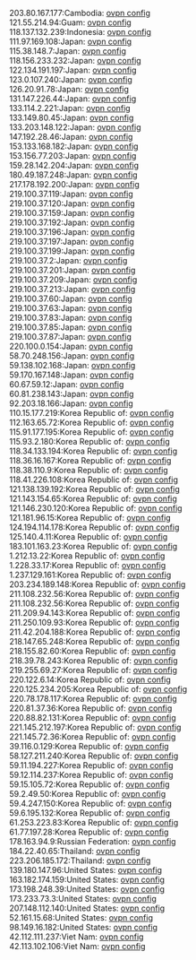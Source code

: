 203.80.167.177:Cambodia: [ovpn config](vpn/203_80_167_177.ovpn)  
121.55.214.94:Guam: [ovpn config](vpn/121_55_214_94.ovpn)  
118.137.132.239:Indonesia: [ovpn config](vpn/118_137_132_239.ovpn)  
111.97.169.108:Japan: [ovpn config](vpn/111_97_169_108.ovpn)  
115.38.148.7:Japan: [ovpn config](vpn/115_38_148_7.ovpn)  
118.156.233.232:Japan: [ovpn config](vpn/118_156_233_232.ovpn)  
122.134.191.197:Japan: [ovpn config](vpn/122_134_191_197.ovpn)  
123.0.107.240:Japan: [ovpn config](vpn/123_0_107_240.ovpn)  
126.20.91.78:Japan: [ovpn config](vpn/126_20_91_78.ovpn)  
131.147.226.44:Japan: [ovpn config](vpn/131_147_226_44.ovpn)  
133.114.2.221:Japan: [ovpn config](vpn/133_114_2_221.ovpn)  
133.149.80.45:Japan: [ovpn config](vpn/133_149_80_45.ovpn)  
133.203.148.122:Japan: [ovpn config](vpn/133_203_148_122.ovpn)  
147.192.28.46:Japan: [ovpn config](vpn/147_192_28_46.ovpn)  
153.133.168.182:Japan: [ovpn config](vpn/153_133_168_182.ovpn)  
153.156.77.203:Japan: [ovpn config](vpn/153_156_77_203.ovpn)  
159.28.142.204:Japan: [ovpn config](vpn/159_28_142_204.ovpn)  
180.49.187.248:Japan: [ovpn config](vpn/180_49_187_248.ovpn)  
217.178.192.200:Japan: [ovpn config](vpn/217_178_192_200.ovpn)  
219.100.37.119:Japan: [ovpn config](vpn/219_100_37_119.ovpn)  
219.100.37.120:Japan: [ovpn config](vpn/219_100_37_120.ovpn)  
219.100.37.159:Japan: [ovpn config](vpn/219_100_37_159.ovpn)  
219.100.37.192:Japan: [ovpn config](vpn/219_100_37_192.ovpn)  
219.100.37.196:Japan: [ovpn config](vpn/219_100_37_196.ovpn)  
219.100.37.197:Japan: [ovpn config](vpn/219_100_37_197.ovpn)  
219.100.37.199:Japan: [ovpn config](vpn/219_100_37_199.ovpn)  
219.100.37.2:Japan: [ovpn config](vpn/219_100_37_2.ovpn)  
219.100.37.201:Japan: [ovpn config](vpn/219_100_37_201.ovpn)  
219.100.37.209:Japan: [ovpn config](vpn/219_100_37_209.ovpn)  
219.100.37.213:Japan: [ovpn config](vpn/219_100_37_213.ovpn)  
219.100.37.60:Japan: [ovpn config](vpn/219_100_37_60.ovpn)  
219.100.37.63:Japan: [ovpn config](vpn/219_100_37_63.ovpn)  
219.100.37.83:Japan: [ovpn config](vpn/219_100_37_83.ovpn)  
219.100.37.85:Japan: [ovpn config](vpn/219_100_37_85.ovpn)  
219.100.37.87:Japan: [ovpn config](vpn/219_100_37_87.ovpn)  
220.100.0.154:Japan: [ovpn config](vpn/220_100_0_154.ovpn)  
58.70.248.156:Japan: [ovpn config](vpn/58_70_248_156.ovpn)  
59.138.102.168:Japan: [ovpn config](vpn/59_138_102_168.ovpn)  
59.170.167.148:Japan: [ovpn config](vpn/59_170_167_148.ovpn)  
60.67.59.12:Japan: [ovpn config](vpn/60_67_59_12.ovpn)  
60.81.238.143:Japan: [ovpn config](vpn/60_81_238_143.ovpn)  
92.203.18.166:Japan: [ovpn config](vpn/92_203_18_166.ovpn)  
110.15.177.219:Korea Republic of: [ovpn config](vpn/110_15_177_219.ovpn)  
112.163.65.72:Korea Republic of: [ovpn config](vpn/112_163_65_72.ovpn)  
115.91.177.195:Korea Republic of: [ovpn config](vpn/115_91_177_195.ovpn)  
115.93.2.180:Korea Republic of: [ovpn config](vpn/115_93_2_180.ovpn)  
118.34.133.194:Korea Republic of: [ovpn config](vpn/118_34_133_194.ovpn)  
118.36.16.167:Korea Republic of: [ovpn config](vpn/118_36_16_167.ovpn)  
118.38.110.9:Korea Republic of: [ovpn config](vpn/118_38_110_9.ovpn)  
118.41.226.108:Korea Republic of: [ovpn config](vpn/118_41_226_108.ovpn)  
121.138.139.192:Korea Republic of: [ovpn config](vpn/121_138_139_192.ovpn)  
121.143.154.65:Korea Republic of: [ovpn config](vpn/121_143_154_65.ovpn)  
121.146.230.120:Korea Republic of: [ovpn config](vpn/121_146_230_120.ovpn)  
121.181.96.15:Korea Republic of: [ovpn config](vpn/121_181_96_15.ovpn)  
124.194.114.178:Korea Republic of: [ovpn config](vpn/124_194_114_178.ovpn)  
125.140.4.11:Korea Republic of: [ovpn config](vpn/125_140_4_11.ovpn)  
183.101.163.23:Korea Republic of: [ovpn config](vpn/183_101_163_23.ovpn)  
1.212.13.22:Korea Republic of: [ovpn config](vpn/1_212_13_22.ovpn)  
1.228.33.17:Korea Republic of: [ovpn config](vpn/1_228_33_17.ovpn)  
1.237.129.161:Korea Republic of: [ovpn config](vpn/1_237_129_161.ovpn)  
203.234.189.148:Korea Republic of: [ovpn config](vpn/203_234_189_148.ovpn)  
211.108.232.56:Korea Republic of: [ovpn config](vpn/211_108_232_56.ovpn)  
211.108.232.56:Korea Republic of: [ovpn config](vpn/211_108_232_56.ovpn)  
211.209.94.143:Korea Republic of: [ovpn config](vpn/211_209_94_143.ovpn)  
211.250.109.93:Korea Republic of: [ovpn config](vpn/211_250_109_93.ovpn)  
211.42.204.188:Korea Republic of: [ovpn config](vpn/211_42_204_188.ovpn)  
218.147.65.248:Korea Republic of: [ovpn config](vpn/218_147_65_248.ovpn)  
218.155.82.60:Korea Republic of: [ovpn config](vpn/218_155_82_60.ovpn)  
218.39.78.243:Korea Republic of: [ovpn config](vpn/218_39_78_243.ovpn)  
219.255.69.27:Korea Republic of: [ovpn config](vpn/219_255_69_27.ovpn)  
220.122.6.14:Korea Republic of: [ovpn config](vpn/220_122_6_14.ovpn)  
220.125.234.205:Korea Republic of: [ovpn config](vpn/220_125_234_205.ovpn)  
220.78.178.117:Korea Republic of: [ovpn config](vpn/220_78_178_117.ovpn)  
220.81.37.36:Korea Republic of: [ovpn config](vpn/220_81_37_36.ovpn)  
220.88.82.131:Korea Republic of: [ovpn config](vpn/220_88_82_131.ovpn)  
221.145.212.197:Korea Republic of: [ovpn config](vpn/221_145_212_197.ovpn)  
221.145.72.36:Korea Republic of: [ovpn config](vpn/221_145_72_36.ovpn)  
39.116.0.129:Korea Republic of: [ovpn config](vpn/39_116_0_129.ovpn)  
58.127.211.240:Korea Republic of: [ovpn config](vpn/58_127_211_240.ovpn)  
59.11.194.227:Korea Republic of: [ovpn config](vpn/59_11_194_227.ovpn)  
59.12.114.237:Korea Republic of: [ovpn config](vpn/59_12_114_237.ovpn)  
59.15.105.72:Korea Republic of: [ovpn config](vpn/59_15_105_72.ovpn)  
59.2.49.50:Korea Republic of: [ovpn config](vpn/59_2_49_50.ovpn)  
59.4.247.150:Korea Republic of: [ovpn config](vpn/59_4_247_150.ovpn)  
59.6.195.132:Korea Republic of: [ovpn config](vpn/59_6_195_132.ovpn)  
61.253.223.83:Korea Republic of: [ovpn config](vpn/61_253_223_83.ovpn)  
61.77.197.28:Korea Republic of: [ovpn config](vpn/61_77_197_28.ovpn)  
178.163.94.9:Russian Federation: [ovpn config](vpn/178_163_94_9.ovpn)  
184.22.40.65:Thailand: [ovpn config](vpn/184_22_40_65.ovpn)  
223.206.185.172:Thailand: [ovpn config](vpn/223_206_185_172.ovpn)  
139.180.147.96:United States: [ovpn config](vpn/139_180_147_96.ovpn)  
163.182.174.159:United States: [ovpn config](vpn/163_182_174_159.ovpn)  
173.198.248.39:United States: [ovpn config](vpn/173_198_248_39.ovpn)  
173.233.73.3:United States: [ovpn config](vpn/173_233_73_3.ovpn)  
207.148.112.140:United States: [ovpn config](vpn/207_148_112_140.ovpn)  
52.161.15.68:United States: [ovpn config](vpn/52_161_15_68.ovpn)  
98.149.16.182:United States: [ovpn config](vpn/98_149_16_182.ovpn)  
42.112.111.237:Viet Nam: [ovpn config](vpn/42_112_111_237.ovpn)  
42.113.102.106:Viet Nam: [ovpn config](vpn/42_113_102_106.ovpn)  
